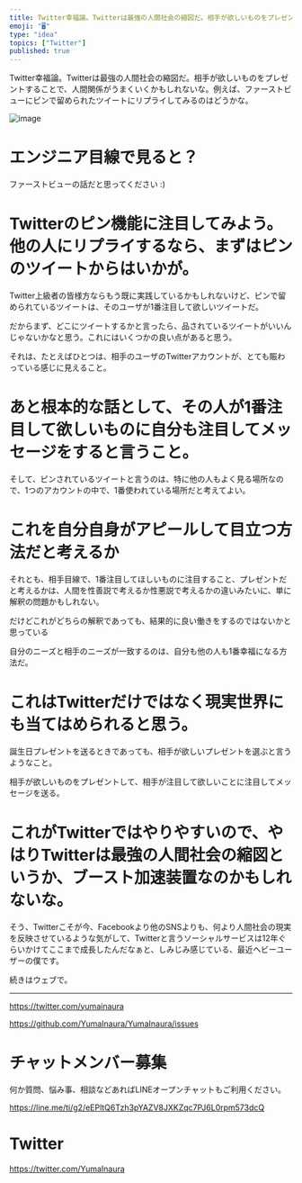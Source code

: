 ```yaml
---
title: Twitter幸福論。Twitterは最強の人間社会の縮図だ。相手が欲しいものをプレゼントすることで、人間関係がうまくいくかもしれないな。例
emoji: "🖥"
type: "idea"
topics: ["Twitter"]
published: true
---
```


Twitter幸福論。Twitterは最強の人間社会の縮図だ。相手が欲しいものをプレゼントすることで、人間関係がうまくいくかもしれないな。例えば、ファーストビューにピンで留められたツイートにリプライしてみるのはどうかな。

![image](https://user-images.githubusercontent.com/13635059/51094573-996b1600-17f1-11e9-9e2a-2a3f0ea89a35.png)

# エンジニア目線で見ると？

ファーストビューの話だと思ってください :)

# Twitterのピン機能に注目してみよう。他の人にリプライするなら、まずはピンのツイートからはいかが。

Twitter上級者の皆様方ならもう既に実践しているかもしれないけど、ピンで留められているツイートは、そのユーザが1番注目して欲しいツイートだ。

だからまず、どこにツイートするかと言ったら、品されているツイートがいいんじゃないかなと思う。これにはいくつかの良い点があると思う。

それは、たとえばひとつは、相手のユーザのTwitterアカウントが、とても賑わっている感じに見えること。

# あと根本的な話として、その人が1番注目して欲しいものに自分も注目してメッセージをすると言うこと。

そして、ピンされているツイートと言うのは、特に他の人もよく見る場所なので、1つのアカウントの中で、1番使われている場所だと考えてよい。

# これを自分自身がアピールして目立つ方法だと考えるか

それとも、相手目線で、1番注目してほしいものに注目すること、プレゼントだと考えるかは、人間を性善説で考えるか性悪説で考えるかの違いみたいに、単に解釈の問題かもしれない。

だけどこれがどちらの解釈であっても、結果的に良い働きをするのではないかと思っている

自分のニーズと相手のニーズが一致するのは、自分も他の人も1番幸福になる方法だ。

# これはTwitterだけではなく現実世界にも当てはめられると思う。

誕生日プレゼントを送るときであっても、相手が欲しいプレゼントを選ぶと言うようなこと。

相手が欲しいものをプレゼントして、相手が注目して欲しいことに注目してメッセージを送る。

# これがTwitterではやりやすいので、やはりTwitterは最強の人間社会の縮図というか、ブースト加速装置なのかもしれないな。

そう、Twitterこそが今、Facebookより他のSNSよりも、何より人間社会の現実を反映させているような気がして、Twitterと言うソーシャルサービスは12年ぐらいかけてここまで成長したんだなぁと、しみじみ感じている、最近ヘビーユーザーの僕です。

続きはウェブで。

---

https://twitter.com/yumainaura

https://github.com/YumaInaura/YumaInaura/issues









<!-- Update From Qiita API -->

# チャットメンバー募集


何か質問、悩み事、相談などあればLINEオープンチャットもご利用ください。

https://line.me/ti/g2/eEPltQ6Tzh3pYAZV8JXKZqc7PJ6L0rpm573dcQ





# Twitter


https://twitter.com/YumaInaura


<!-- Update From Qiita API -->


